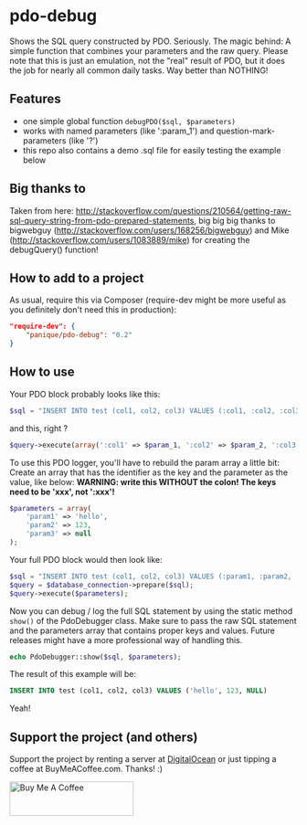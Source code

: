 # pdo-debug

Shows the SQL query constructed by PDO. Seriously. The magic behind: A simple function that combines your parameters 
and the raw query. Please note that this is just an emulation, not the "real" result of PDO, but it does the job for 
nearly all common daily tasks. Way better than NOTHING!

## Features

- one simple global function `debugPDO($sql, $parameters)`
- works with named parameters (like ':param_1') and question-mark-parameters (like '?')
- this repo also contains a demo .sql file for easily testing the example below

## Big thanks to

Taken from here: http://stackoverflow.com/questions/210564/getting-raw-sql-query-string-from-pdo-prepared-statements,
big big big thanks to bigwebguy (http://stackoverflow.com/users/168256/bigwebguy)
and Mike (http://stackoverflow.com/users/1083889/mike) for creating the debugQuery() function!

## How to add to a project

As usual, require this via Composer (require-dev might be more useful as you definitely don't need this in production):

```json
"require-dev": {
    "panique/pdo-debug": "0.2"
}
```

## How to use

Your PDO block probably looks like this:
```php
$sql = "INSERT INTO test (col1, col2, col3) VALUES (:col1, :col2, :col3)";
```
and this, right ?
```php
$query->execute(array(':col1' => $param_1, ':col2' => $param_2, ':col3' => $param_3));
```

To use this PDO logger, you'll have to rebuild the param array a little bit:
Create an array that has the identifier as the key and the parameter as the value, like below:
**WARNING: write this WITHOUT the colon! The keys need to be 'xxx', not ':xxx'!**

```php
$parameters = array(
    'param1' => 'hello',
    'param2' => 123,
    'param3' => null
);
```

Your full PDO block would then look like:

```php
$sql = "INSERT INTO test (col1, col2, col3) VALUES (:param1, :param2, :param3)";
$query = $database_connection->prepare($sql);
$query->execute($parameters);
```

Now you can debug / log the full SQL statement by using the static method `show()` of the PdoDebugger class. Make sure 
to pass the raw SQL statement and the parameters array that contains proper keys and values. Future releases might have
a more professional way of handling this.

```php
echo PdoDebugger::show($sql, $parameters);
```

The result of this example will be:

```sql
INSERT INTO test (col1, col2, col3) VALUES ('hello', 123, NULL)
```

Yeah!

## Support the project (and others)

Support the project by renting a server at [DigitalOcean](https://www.digitalocean.com/?refcode=40d978532a20) or just tipping a coffee at BuyMeACoffee.com. Thanks! :)

<a href="https://www.buymeacoffee.com/panique" target="_blank"><img src="https://cdn.buymeacoffee.com/buttons/v2/default-yellow.png" alt="Buy Me A Coffee" style="height: 60px !important;width: 217px !important;" ></a>
